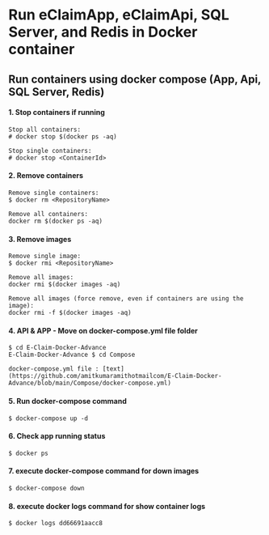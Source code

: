 # Run eClaimApp, eClaimApi, SQL Server, and Redis in Docker container 

## Run containers using docker compose (App, Api, SQL Server, Redis)
#### 1. Stop containers if running
    Stop all containers:
	# docker stop $(docker ps -aq)

    Stop single containers:
	# docker stop <ContainerId>

#### 2. Remove containers
    Remove single containers:
	$ docker rm <RepositoryName>

    Remove all containers:
	docker rm $(docker ps -aq)	

#### 3. Remove images
    Remove single image:
    $ docker rmi <RepositoryName>

    Remove all images:
    docker rmi $(docker images -aq)

    Remove all images (force remove, even if containers are using the image):
	docker rmi -f $(docker images -aq)

#### 4. API & APP - Move on docker-compose.yml file folder
    $ cd E-Claim-Docker-Advance
    E-Claim-Docker-Advance $ cd Compose

    docker-compose.yml file : [text](https://github.com/amitkumaramithotmailcom/E-Claim-Docker-Advance/blob/main/Compose/docker-compose.yml)

#### 5. Run docker-compose command
    $ docker-compose up -d

#### 6. Check app running status
    $ docker ps 

#### 7. execute docker-compose command for down images
	$ docker-compose down

#### 8. execute docker logs command for show container logs
	$ docker logs dd66691aacc8






